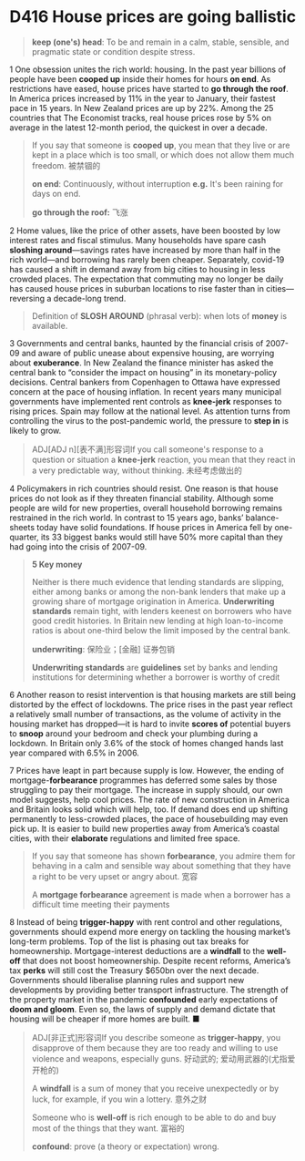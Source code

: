 # D416 House prices are going ballistic
> **keep (one's) head**: To be and remain in a calm, stable, sensible, and pragmatic state or condition despite stress.
 > 

1 One obsession unites the rich world: housing. In the past year billions of people have been **cooped up** inside their homes for hours **on end**. As restrictions have eased, house prices have started to **go through the roof**. In America prices increased by 11% in the year to January, their fastest pace in 15 years. In New Zealand prices are up by 22%. Among the 25 countries that The Economist tracks, real house prices rose by 5% on average in the latest 12-month period, the quickest in over a decade.

> If you say that someone is **cooped up**, you mean that they live or are kept in a place which is too small, or which does not allow them much freedom. 被禁锢的
>
> **on end**:  Continuously, without interruption  **e.g.** It's been raining for days on end.
>
> **go through the roof:** 飞涨
>

2 Home values, like the price of other assets, have been boosted by low interest rates and fiscal stimulus. Many households have spare cash **sloshing around**—savings rates have increased by more than half in the rich world—and borrowing has rarely been cheaper. Separately, covid-19 has caused a shift in demand away from big cities to housing in less crowded places. The expectation that commuting may no longer be daily has caused house prices in suburban locations to rise faster than in cities—reversing a decade-long trend.

> Definition of **SLOSH AROUND** (phrasal verb): when lots of **money** is available.
>

3 Governments and central banks, haunted by the financial crisis of 2007-09 and aware of public unease about expensive housing, are worrying about **exuberance**. In New Zealand the finance minister has asked the central bank to “consider the impact on housing” in its monetary-policy decisions. Central bankers from Copenhagen to Ottawa have expressed concern at the pace of housing inflation. In recent years many municipal governments have implemented rent controls as **knee-jerk** responses to rising prices. Spain may follow at the national level. As attention turns from controlling the virus to the post-pandemic world, the pressure to **step in** is likely to grow.

> ADJ[ADJ n][表不满]形容词If you call someone's response to a question or situation a **knee-jerk** reaction, you mean that they react in a very predictable way, without thinking. 未经考虑做出的
>

4 Policymakers in rich countries should resist. One reason is that house prices do not look as if they threaten financial stability. Although some people are wild for new properties, overall household borrowing remains restrained in the rich world. In contrast to 15 years ago, banks’ balance-sheets today have solid foundations. If house prices in America fell by one-quarter, its 33 biggest banks would still have 50% more capital than they had going into the crisis of 2007-09.

> **5 Key money**
>
> Neither is there much evidence that lending standards are slipping, either among banks or among the non-bank lenders that make up a growing share of mortgage origination in America. **Underwriting standards** remain tight, with lenders keenest on borrowers who have good credit histories. In Britain new lending at high loan-to-income ratios is about one-third below the limit imposed by the central bank.
>
> **underwriting**: 保险业；[金融] 证券包销
>
> **Underwriting standards** are **guidelines** set by banks and lending institutions for determining whether a borrower is worthy of credit
>

6 Another reason to resist intervention is that housing markets are still being distorted by the effect of lockdowns. The price rises in the past year reflect a relatively small number of transactions, as the volume of activity in the housing market has dropped—it is hard to invite **scores of** potential buyers to **snoop** around your bedroom and check your plumbing during a lockdown. In Britain only 3.6% of the stock of homes changed hands last year compared with 6.5% in 2006.

7 Prices have leapt in part because supply is low. However, the ending of mortgage-**forbearance** programmes has deferred some sales by those struggling to pay their mortgage. The increase in supply should, our own model suggests, help cool prices. The rate of new construction in America and Britain looks solid which will help, too. If demand does end up shifting permanently to less-crowded places, the pace of housebuilding may even pick up. It is easier to build new properties away from America’s coastal cities, with their **elaborate** regulations and limited free space.

> If you say that someone has shown **forbearance**, you admire them for behaving in a calm and sensible way about something that they have a right to be very upset or angry about. 宽容
>
> A **mortgage forbearance** agreement is made when a borrower has a difficult time meeting their payments
>

8 Instead of being **trigger-happy** with rent control and other regulations, governments should expend more energy on tackling the housing market’s long-term problems. Top of the list is phasing out tax breaks for homeownership. Mortgage-interest deductions are a **windfall** to the **well-off** that does not boost homeownership. Despite recent reforms, America’s tax **perks** will still cost the Treasury $650bn over the next decade. Governments should liberalise planning rules and support new developments by providing better transport infrastructure. The strength of the property market in the pandemic **confounded** early expectations of **doom and gloom**. Even so, the laws of supply and demand dictate that housing will be cheaper if more homes are built. ■

> ADJ[非正式]形容词If you describe someone as **trigger-happy**, you disapprove of them because they are too ready and willing to use violence and weapons, especially guns. 好动武的; 爱动用武器的(尤指爱开枪的)
>
> A **windfall** is a sum of money that you receive unexpectedly or by luck, for example, if you win a lottery. 意外之财
>
> Someone who is **well-off** is rich enough to be able to do and buy most of the things that they want. 富裕的
>
> **confound**: prove (a theory or expectation) wrong.
>


